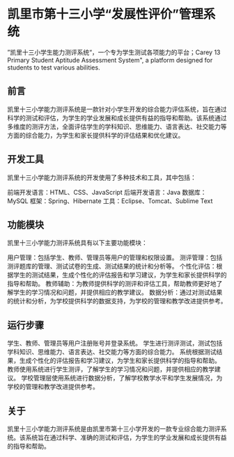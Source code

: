 # 凯里市第十三小学“发展性评价”管理系统
”凯里十三小学生能力测评系统“，一个专为学生测试各项能力的平台；Carey 13 Primary Student Aptitude Assessment System", a platform designed for students to test various abilities.

## 前言

凯里十三小学能力测评系统是一款针对小学生开发的综合能力评估系统，旨在通过科学的测试和评估，为学生的学业发展和成长提供有益的指导和帮助。该系统通过多维度的测评方法，全面评估学生的学科知识、思维能力、语言表达、社交能力等方面的综合能力，为学生和家长提供科学的评估结果和优化建议。

## 开发工具

凯里十三小学能力测评系统的开发使用了多种技术和工具，其中包括：

前端开发语言：HTML、CSS、JavaScript
后端开发语言：Java
数据库：MySQL
框架：Spring、Hibernate
工具：Eclipse、Tomcat、Sublime Text

## 功能模块

凯里十三小学能力测评系统具有以下主要功能模块：

用户管理：包括学生、教师、管理员等用户的管理和权限设置。
测评管理：包括测评题库的管理、测试试卷的生成、测试结果的统计和分析等。
个性化评估：根据学生的测试结果，生成个性化的评估报告和学习建议，为学生和家长提供科学的指导和帮助。
教师辅助：为教师提供科学的测评和评估工具，帮助教师更好地了解学生的学习情况和问题，并提供相应的教学建议。
数据分析：通过对测试结果的统计和分析，为学校提供科学的数据支持，为学校的管理和教学改进提供参考。

## 运行步骤

学生、教师、管理员等用户注册账号并登录系统。
学生进行测评测试，测试包括学科知识、思维能力、语言表达、社交能力等方面的综合能力。
系统根据测试结果，生成个性化的评估报告和学习建议，为学生和家长提供科学的指导和帮助。
教师使用系统进行学生测评，了解学生的学习情况和问题，并提供相应的教学建议。
学校管理层使用系统进行数据分析，了解学校教学水平和学生发展情况，为学校的管理和教学改进提供参考。

## 关于

凯里十三小学能力测评系统是由凯里市第十三小学开发的一款专业综合能力测评系统。该系统旨在通过科学、准确的测试和评估，为学生的学业发展和成长提供有益的指导和帮助。
